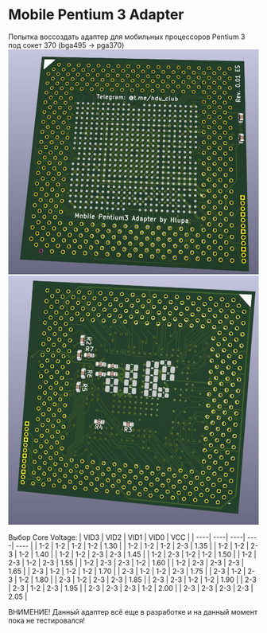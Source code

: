 # Mobile Pentium 3 Adapter
Попытка воссоздать адаптер для мобильных процессоров Pentium 3 под сокет 370 (bga495 -> pga370)
![alt text](https://github.com/Hluppppa/MobilePentium3Adapter/blob/main/Pictures/pcb_front.jpg)
![alt text](https://github.com/Hluppppa/MobilePentium3Adapter/blob/main/Pictures/pcb_back.jpg)

Выбор Core Voltage:
| VID3 | VID2 | VID1 | VID0 | VCC  |
| ----| ----| ----| ----| ---- |
| 1-2 | 1-2 | 1-2 | 1-2 | 1.30 |
| 1-2 | 1-2 | 1-2 | 2-3 | 1.35 |
| 1-2 | 1-2 | 2-3 | 1-2 | 1.40 |
| 1-2 | 1-2 | 2-3 | 2-3 | 1.45 |
| 1-2 | 2-3 | 1-2 | 1-2 | 1.50 |
| 1-2 | 2-3 | 1-2 | 2-3 | 1.55 |
| 1-2 | 2-3 | 2-3 | 1-2 | 1.60 |
| 1-2 | 2-3 | 2-3 | 2-3 | 1.65 |
| 2-3 | 1-2 | 1-2 | 1-2 | 1.70 |
| 2-3 | 1-2 | 1-2 | 2-3 | 1.75 |
| 2-3 | 1-2 | 2-3 | 1-2 | 1.80 |
| 2-3 | 1-2 | 2-3 | 2-3 | 1.85 |
| 2-3 | 2-3 | 1-2 | 1-2 | 1.90 |
| 2-3 | 2-3 | 1-2 | 2-3 | 1.95 |
| 2-3 | 2-3 | 2-3 | 1-2 | 2.00 |
| 2-3 | 2-3 | 2-3 | 2-3 | 2.05 |


ВНИМЕНИЕ! Данный адаптер всё еще в разработке и на данный момент пока не тестировался!
